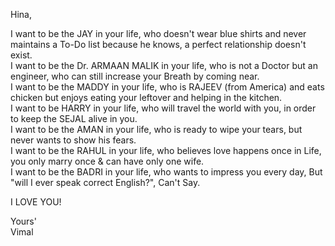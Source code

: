 Hina,<br>

I want to be the JAY in your life, who doesn't wear blue shirts and never maintains a To-Do list because he knows, a perfect relationship doesn't exist. <br>
I want to be the Dr. ARMAAN MALIK in your life, who is not a Doctor but an engineer, who can still increase your Breath by coming near.<br>
I want to be the MADDY in your life, who is RAJEEV (from America) and eats chicken but enjoys eating your leftover and helping in the kitchen. <br>
I want to be HARRY in your life, who will travel the world with you, in order to keep the SEJAL alive in you.<br>
I want to be the AMAN in your life, who is ready to wipe your tears, but never wants to show his fears.<br>
I want to be the RAHUL in your life, who believes love happens once in Life, you only marry once & can have only one wife.<br>
I want to be the BADRI in your life, who wants to impress you every day, But "will I ever speak correct English?", Can't Say.<br>

I LOVE YOU!<br>

Yours' <br>
Vimal 

